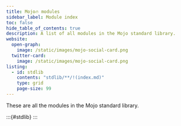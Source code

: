 ```yaml
---
title: Mojo🔥 modules
sidebar_label: Module index
toc: false
hide_table_of_contents: true
description: A list of all modules in the Mojo standard library.
website:
  open-graph:
    image: /static/images/mojo-social-card.png
  twitter-card:
    image: /static/images/mojo-social-card.png
listing:
  - id: stdlib
    contents: "stdlib/**/!(index.md)"
    type: grid
    page-size: 99
---
```


These are all the modules in the Mojo standard library.

:::{#stdlib}
:::
